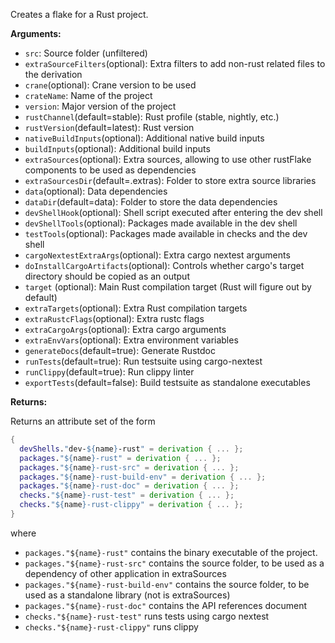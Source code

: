 <!-- This file is used in `../build.nix`'s `description` for Rust -->

<!-- markdownlint-disable MD041 -->

Creates a flake for a Rust project.

**Arguments:**

- `src`: Source folder (unfiltered)
- `extraSourceFilters`(optional): Extra filters to add non-rust related files to
  the derivation
- `crane`(optional): Crane version to be used
- `crateName`: Name of the project
- `version`: Major version of the project
- `rustChannel`(default=stable): Rust profile (stable, nightly, etc.)
- `rustVersion`(default=latest): Rust version
- `nativeBuildInputs`(optional): Additional native build inputs
- `buildInputs`(optional): Additional build inputs
- `extraSources`(optional): Extra sources, allowing to use other rustFlake components
  to be used as dependencies
- `extraSourcesDir`(default=.extras): Folder to store extra source libraries
- `data`(optional): Data dependencies
- `dataDir`(default=data): Folder to store the data dependencies
- `devShellHook`(optional): Shell script executed after entering the dev shell
- `devShellTools`(optional): Packages made available in the dev shell
- `testTools`(optional): Packages made available in checks and the dev shell
- `cargoNextestExtraArgs`(optional): Extra cargo nextest arguments
- `doInstallCargoArtifacts`(optional): Controls whether cargo's target directory
  should be copied as an output
- `target` (optional): Main Rust compilation target
  (Rust will figure out by default)
- `extraTargets`(optional): Extra Rust compilation targets
- `extraRustcFlags`(optional): Extra rustc flags
- `extraCargoArgs`(optional): Extra cargo arguments
- `extraEnvVars`(optional): Extra environment variables
- `generateDocs`(default=true): Generate Rustdoc
- `runTests`(default=true): Run testsuite using cargo-nextest
- `runClippy`(default=true): Run clippy linter
- `exportTests`(default=false): Build testsuite as standalone executables

**Returns:**

Returns an attribute set of the form

```nix
{
  devShells."dev-${name}-rust" = derivation { ... };
  packages."${name}-rust" = derivation { ... };
  packages."${name}-rust-src" = derivation { ... };
  packages."${name}-rust-build-env" = derivation { ... };
  packages."${name}-rust-doc" = derivation { ... };
  checks."${name}-rust-test" = derivation { ... };
  checks."${name}-rust-clippy" = derivation { ... };
}
```

where

- `packages."${name}-rust"` contains the binary executable of the project.
- `packages."${name}-rust-src"` contains the source folder, to be used as a
  dependency of other application in extraSources
- `packages."${name}-rust-build-env"` contains the source folder, to be used
  as a standalone library (not is extraSources)
- `packages."${name}-rust-doc"` contains the API references document
- `checks."${name}-rust-test"` runs tests using cargo nextest
- `checks."${name}-rust-clippy"` runs clippy
